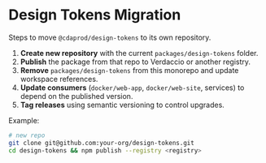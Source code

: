 # Design Tokens Migration

Steps to move `@cdaprod/design-tokens` to its own repository.

1. **Create new repository** with the current `packages/design-tokens` folder.
2. **Publish** the package from that repo to Verdaccio or another registry.
3. **Remove** `packages/design-tokens` from this monorepo and update workspace references.
4. **Update consumers** (`docker/web-app`, `docker/web-site`, services) to depend on the published version.
5. **Tag releases** using semantic versioning to control upgrades.

Example:
```bash
# new repo
git clone git@github.com:your-org/design-tokens.git
cd design-tokens && npm publish --registry <registry>
```

